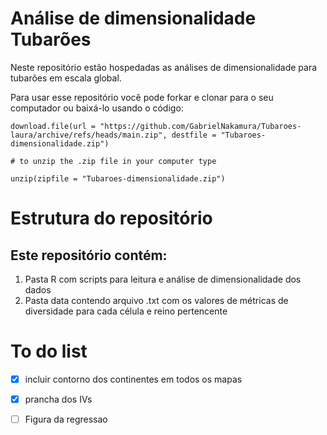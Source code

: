 # Análise de dimensionalidade Tubarões

Neste repositório estão hospedadas as análises de dimensionalidade para tubarões em escala global.

Para usar esse repositório você pode forkar e clonar para o seu computador ou baixá-lo usando o código:

```{r echo=TRUE, eval=FALSE}
download.file(url = "https://github.com/GabrielNakamura/Tubaroes-laura/archive/refs/heads/main.zip", destfile = "Tubaroes-dimensionalidade.zip")

# to unzip the .zip file in your computer type

unzip(zipfile = "Tubaroes-dimensionalidade.zip")
```

# Estrutura do repositório

## Este repositório contém:

1.  Pasta R com scripts para leitura e análise de dimensionalidade dos dados
2.  Pasta data contendo arquivo .txt com os valores de métricas de diversidade para cada célula e reino pertencente

# To do list

-   [x] incluir contorno dos continentes em todos os mapas

-   [x] prancha dos IVs

-   [ ] Figura da regressao
